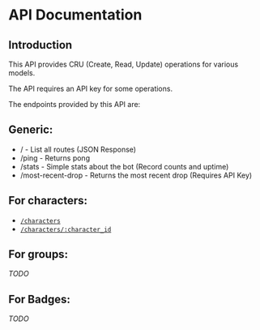 # API Documentation

## Introduction

This API provides CRU (Create, Read, Update) operations for various models.

The API requires an API key for some operations. 

The endpoints provided by this API are:

## Generic:
- / - List all routes (JSON Response)
- /ping - Returns pong
- /stats - Simple stats about the bot (Record counts and uptime)
- /most-recent-drop - Returns the most recent drop (Requires API Key)

## For characters:
- [`/characters`](characters.md#get-characters)
- [`/characters/:character_id`](characters.md#get-characterscharacter_id)

## For groups:
_TODO_

## For Badges:
_TODO_